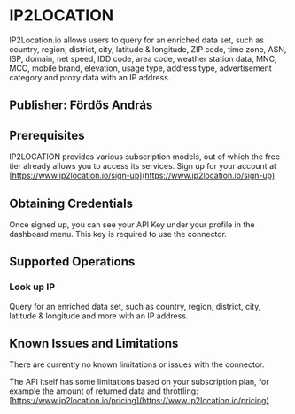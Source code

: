 # IP2LOCATION

IP2Location.io allows users to query for an enriched data set, such as country, region, district, city, latitude & longitude, ZIP code, time zone, ASN, ISP, domain, net speed, IDD code, area code, weather station data, MNC, MCC, mobile brand, elevation, usage type, address type, advertisement category and proxy data with an IP address.

## Publisher: Fördős András

## Prerequisites

IP2LOCATION provides various subscription models, out of which the free tier already allows you to access its services.
Sign up for your account at [https://www.ip2location.io/sign-up](https://www.ip2location.io/sign-up)

## Obtaining Credentials

Once signed up, you can see your API Key under your profile in the dashboard menu. This key is required to use the connector.

## Supported Operations

### Look up IP
Query for an enriched data set, such as country, region, district, city, latitude & longitude and more with an IP address.

## Known Issues and Limitations

There are currently no known limitations or issues with the connector.

The API itself has some limitations based on your subscription plan, for example the amount of returned data and throttling: [https://www.ip2location.io/pricing](https://www.ip2location.io/pricing)
